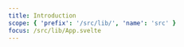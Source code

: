 ```yaml
---
title: Introduction
scope: { 'prefix': '/src/lib/', 'name': 'src' }
focus: /src/lib/App.svelte
---
```

